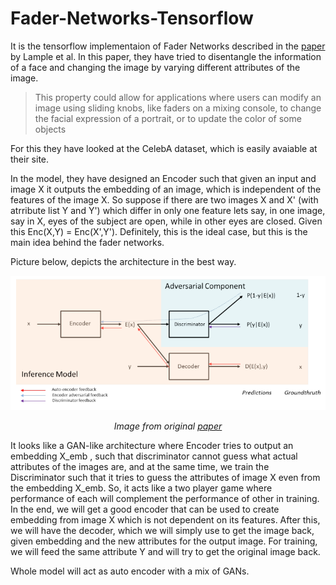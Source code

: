 # Fader-Networks-Tensorflow

It is the tensorflow implementaion of Fader Networks described in the [paper](https://arxiv.org/pdf/1706.00409.pdf) by Lample et al. In this paper, they have tried to disentangle the information of a face and changing the image by varying different attributes of the image.

> This property could allow for applications where users can modify an image using sliding knobs, like faders on a mixing console, to change the facial expression of a portrait, or to update the color of some objects

For this they have looked at the CelebA dataset, which is easily avaiable at their site.

In the model, they have designed an Encoder such that given an input and image X it outputs the embedding of an image, which is independent of the features of the image X. So suppose if there are two images X and X' (with atrribute list Y and Y') which differ in only one feature lets say, in one image, say in X, eyes of the subject are open, while in other eyes are closed. Given this Enc(X,Y) = Enc(X',Y'). Definitely, this is the ideal case, but this is the main idea behind the fader networks.

Picture below, depicts the architecture in the best way.

<p align="center"> 
  <img src="./images/model.PNG">
</p>

<p align="center"> 
  <i> Image from original <a href="https://arxiv.org/pdf/1706.00409.pdf"> paper </a>   </i>
</p>


It looks like a GAN-like architecture where Encoder tries to output an embedding X_emb , such that discriminator cannot guess what actual attributes of the images are, and at the same time, we train the Discriminator such that it tries to guess the attributes of image X even from the embedding X_emb. So, it acts like a two player game where performance of each will complement the performance of other in training. In the end, we will get a good encoder that can be used to create embedding from image X which is not dependent on its features. 
After this, we will have the decoder, which we will simply use to get the image back, given embedding and the new attributes for the output image. For training, we will feed the same attribute Y and will try to get the original image back.

Whole model will act as auto encoder with a mix of GANs.
